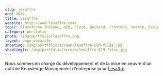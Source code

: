 ```yaml
---
slug: lesaffre
end: 2017-
title: Lesaffre
website: http://www.lesaffre.com/
topic: Plateforme interne, GED, Cloud, Backend, Frontend, Search, Design
category: portfolio
photo: /img/portfolio/lesaffre.png
layout: page-separate
shooting: /img/portfolio/screen/lesaffre-ECM-files.jpg
shootingfx: /img/portfolio/screen/lesaffre-ECM-files.jpg
---
```

Nous sommes en charge du développement et de la mise en oeuvre d'un outil de Knowledge Management d'entreprise pour [Lesaffre]({{page.website}}).
